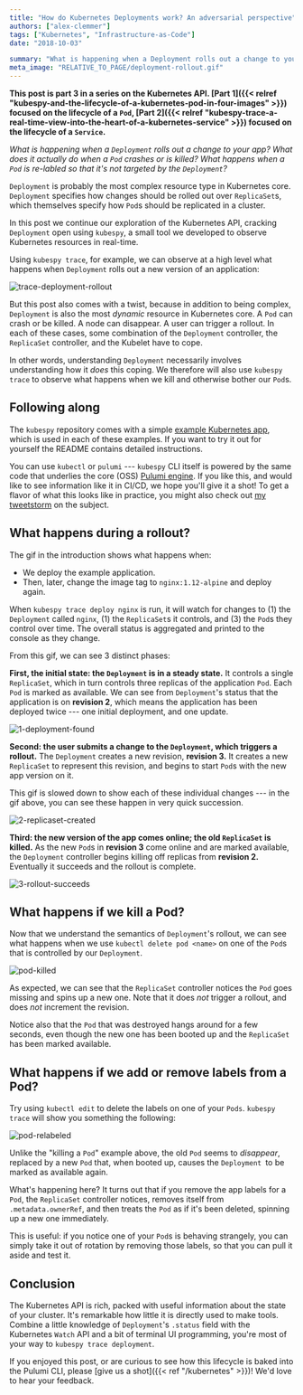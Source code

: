 ```yaml
---
title: "How do Kubernetes Deployments work? An adversarial perspective"
authors: ["alex-clemmer"]
tags: ["Kubernetes", "Infrastructure-as-Code"]
date: "2018-10-03"

summary: "What is happening when a Deployment rolls out a change to your app? Deployment is probably the most complex resource type in Kubernetes core. In this post we continue our exploration of the Kubernetes API, cracking Deployment open using kubespy to observe Kubernetes resources in real-time."
meta_image: "RELATIVE_TO_PAGE/deployment-rollout.gif"
---
```


**This post is part 3 in a series on the Kubernetes API.
[Part 1]({{< relref "kubespy-and-the-lifecycle-of-a-kubernetes-pod-in-four-images" >}})
focused on the lifecycle of a `Pod`,
[Part 2]({{< relref "kubespy-trace-a-real-time-view-into-the-heart-of-a-kubernetes-service" >}})
focused on the lifecycle of a `Service`.**

*What is happening when a `Deployment` rolls out a change to your app?
What does it actually do when a `Pod` crashes or is killed? What happens
when a `Pod` is re-labled so that it's not targeted by the
`Deployment`?*

`Deployment` is probably the most complex resource type in Kubernetes
core. `Deployment` specifies how changes should be rolled out over
`ReplicaSet`s, which themselves specify how `Pod`s should be replicated
in a cluster.

In this post we continue our exploration of the Kubernetes API, cracking
`Deployment` open using `kubespy`, a small tool we developed to observe
Kubernetes resources in real-time.

Using `kubespy trace`, for example, we can observe at a high level what
happens when `Deployment` rolls out a new version of an application:

![trace-deployment-rollout](./deployment-rollout.gif)

But this post also comes with a twist, because in addition to being
complex, `Deployment` is also the most *dynamic* resource in Kubernetes
core. A `Pod` can crash or be killed. A node can disappear. A user can
trigger a rollout. In each of these cases, some combination of the
`Deployment` controller, the `ReplicaSet` controller, and the Kubelet
have to cope.

In other words, understanding `Deployment` necessarily involves
understanding how it *does* this coping. We therefore will also use
`kubespy trace` to observe what happens when we kill and otherwise
bother our `Pod`s.

## Following along

The `kubespy` repository comes with a simple [example Kubernetes
app](https://github.com/pulumi/kubespy/tree/master/examples/trivial-service-trace-example),
which is used in each of these examples. If you want to try it out for
yourself the README contains detailed instructions.

You can use `kubectl` or `pulumi` --- `kubespy` CLI itself is powered by
the same code that underlies the core (OSS) [Pulumi
engine](https://www.pulumi.com/kubernetes/). If you like this, and would
like to see information like it in CI/CD, we hope you'll give it a
shot! To get a flavor of what this looks like in practice, you might
also check out [my tweetstorm](https://twitter.com/hausdorff_space/status/1039940379301179392)
on the subject.

## What happens during a rollout?

The gif in the introduction shows what happens when:

-   We deploy the example application.
-   Then, later, change the image tag to `nginx:1.12-alpine` and deploy
    again.

When `kubespy trace deploy nginx` is run, it will watch for changes to
(1) the `Deployment` called `nginx`, (1) the `ReplicaSet`s it controls,
and (3) the `Pod`s they control over time. The overall status is
aggregated and printed to the console as they change.

From this gif, we can see 3 distinct phases:

**First, the initial state: the `Deployment` is in a steady state.** It
controls a single `ReplicaSet`, which in turn controls three replicas of
the application `Pod`. Each `Pod` is marked as available. We can see
from `Deployment`'s status that the application is on **revision 2**,
which means the application has been deployed twice --- one initial
deployment, and one update.

![1-deployment-found](./deployment-found.gif)

**Second: the user submits a change to the `Deployment`, which triggers
a rollout.** The `Deployment` creates a new revision, **revision 3.** It
creates a new `ReplicaSet` to represent this revision, and begins to
start `Pod`s with the new app version on it.

This gif is slowed down to show each of these individual changes --- in
the gif above, you can see these happen in very quick succession.

![2-replicaset-created](2-replicas-created.gif)

**Third: the new version of the app comes online; the old `ReplicaSet`
is killed.** As the new `Pod`s in **revision 3** come online and are
marked available, the `Deployment` controller begins killing off
replicas from **revision 2.** Eventually it succeeds and the rollout is
complete.

![3-rollout-succeeds](./3-rollout-succeeds.gif)

## What happens if we kill a Pod?

Now that we understand the semantics of `Deployment`'s rollout, we can
see what happens when we use `kubectl delete pod <name>` on one of the
`Pod`s that is controlled by our `Deployment`.

![pod-killed](./pod-killed.gif)

As expected, we can see that the `ReplicaSet` controller notices the
`Pod` goes missing and spins up a new one. Note that it does *not*
trigger a rollout, and does *not* increment the revision.

Notice also that the `Pod` that was destroyed hangs around for a few
seconds, even though the new one has been booted up and the `ReplicaSet`
has been marked available.

## What happens if we add or remove labels from a Pod?

Try using `kubectl edit` to delete the labels on one of your `Pods`.
`kubespy trace` will show you something the following:

![pod-relabeled](./pod-relabeled.gif)

Unlike the "killing a `Pod`" example above, the old `Pod` seems to
*disappear*, replaced by a new `Pod` that, when booted up, causes the
`Deployment `to be marked as available again.

What's happening here? It turns out that if you remove the app labels
for a `Pod`, the `ReplicaSet` controller notices, removes itself from
`.metadata.ownerRef`, and then treats the `Pod` as if it's been
deleted, spinning up a new one immediately.

This is useful: if you notice one of your `Pod`s is behaving strangely,
you can simply take it out of rotation by removing those labels, so that
you can pull it aside and test it.

## Conclusion

The Kubernetes API is rich, packed with useful information about the
state of your cluster. It's remarkable how little it is directly used
to make tools. Combine a little knowledge of `Deployment`'s `.status`
field with the Kubernetes `Watch` API and a bit of terminal UI
programming, you're most of your way to `kubespy trace deployment`.

If you enjoyed this post, or are curious to see how this lifecycle is
baked into the Pulumi CLI, please [give us a shot]({{< ref "/kubernetes" >}})!
We'd love to hear your feedback.
